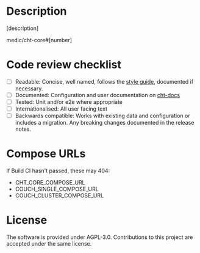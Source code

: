 # Description

[description]

medic/cht-core#[number]

# Code review checklist
<!-- Remove or comment out any items that do not apply to this PR; in the remaining boxes, replace the [ ] with [x]. -->
- [ ] Readable: Concise, well named, follows the [style guide](https://docs.communityhealthtoolkit.org/contribute/code/style-guide/), documented if necessary.
- [ ] Documented: Configuration and user documentation on [cht-docs](https://github.com/medic/cht-docs/)
- [ ] Tested: Unit and/or e2e where appropriate
- [ ] Internationalised: All user facing text
- [ ] Backwards compatible: Works with existing data and configuration or includes a migration. Any breaking changes documented in the release notes.

# Compose URLs
<!-- Do not change these!  CI will automatically update these to be the deep URLs -->
If Build CI hasn't passed, these may 404:

* CHT_CORE_COMPOSE_URL
* COUCH_SINGLE_COMPOSE_URL
* COUCH_CLUSTER_COMPOSE_URL
 
# License

The software is provided under AGPL-3.0. Contributions to this project are accepted under the same license.
